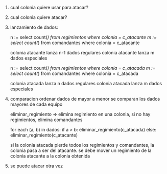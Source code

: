 1.  cual colonia quiere usar para atacar?
2.  cual colonia quiere atacar?
3.  lanzamiento de dados:
   
    n := select count(*) from regimientos where colonia = c_atacante
    m := select count(*) from comandantes where colonia = c_atacante
  
    colonia atacante lanza n-1 dados regulares
    colonia atacante lanza m dados especiales

    n := select count(*) from regimientos where colonia = c_atacada
    m := select count(*) from comandantes where colonia = c_atacada

    colonia atacada lanza n dados regulares
    colonia atacada lanza m dados especiales

4.  comparacion
    ordenar dados de mayor a menor
    se comparan los dados mayores de cada equipo

    eliminar_regimiento => elimina regimiento en una colonia,
                          si no hay regimientos, elimina comandantes

    for each (a, b) in dados:
       if a > b:
           eliminar_regimiento(c_atacada)
       else:
           eliminar_regimiento(c_atacante)
   
    si la colonia atacada pierde todos los regimientos y comandantes, la colonia pasa a
    ser del atacante. se debe mover un regimiento de la colonia atacante a la colonia
    obtenida

5.  se puede atacar otra vez